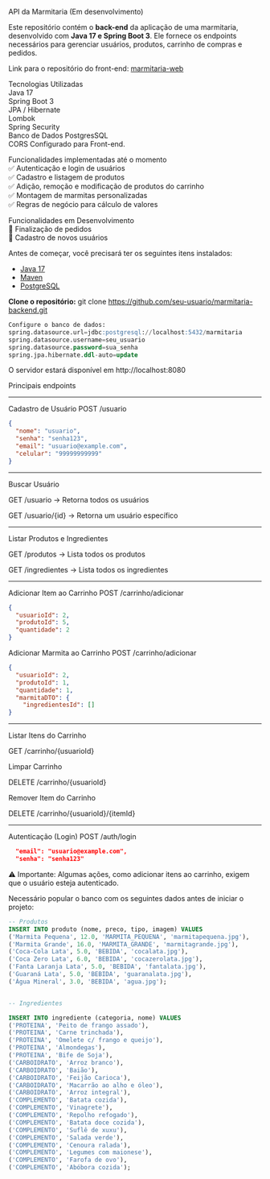 API da Marmitaria (Em desenvolvimento)

Este repositório contém o **back-end** da aplicação de uma marmitaria, desenvolvido com **Java 17 e Spring Boot 3**. Ele fornece os endpoints necessários para gerenciar usuários, produtos, carrinho de compras e pedidos.  

 Link para o repositório do front-end: [marmitaria-web](https://github.com/NicolasMO/marmitaria-web)  

 
Tecnologias Utilizadas  
Java 17  
Spring Boot 3  
JPA / Hibernate  
Lombok  
Spring Security  
Banco de Dados PostgresSQL  
CORS Configurado para Front-end.  

Funcionalidades implementadas até o momento  
✅ Autenticação e login de usuários  
✅ Cadastro e listagem de produtos  
✅ Adição, remoção e modificação de produtos do carrinho  
✅ Montagem de marmitas personalizadas  
✅ Regras de negócio para cálculo de valores  

Funcionalidades em Desenvolvimento  
🔄 Finalização de pedidos  
🔄 Cadastro de novos usuários  

Antes de começar, você precisará ter os seguintes itens instalados:  
- [Java 17](https://www.oracle.com/java/technologies/javase/jdk17-archive-downloads.html)  
- [Maven](https://maven.apache.org/download.cgi)  
- [PostgreSQL](https://www.postgresql.org/download/)  

**Clone o repositório:** 
git clone https://github.com/seu-usuario/marmitaria-backend.git

```sql
Configure o banco de dados:  
spring.datasource.url=jdbc:postgresql://localhost:5432/marmitaria  
spring.datasource.username=seu_usuario  
spring.datasource.password=sua_senha  
spring.jpa.hibernate.ddl-auto=update  
```
O servidor estará disponível em http://localhost:8080

Principais endpoints  
___
Cadastro de Usuário
POST /usuario
```json
{
  "nome": "usuario",
  "senha": "senha123",
  "email": "usuario@example.com",
  "celular": "99999999999"
}
```
---
Buscar Usuário 

GET /usuario → Retorna todos os usuários

GET /usuario/{id} → Retorna um usuário específico

---
Listar Produtos e Ingredientes

GET /produtos → Lista todos os produtos

GET /ingredientes → Lista todos os ingredientes

---

Adicionar Item ao Carrinho
POST /carrinho/adicionar
```json
{
  "usuarioId": 2,
  "produtoId": 5,
  "quantidade": 2
}
  ```

Adicionar Marmita ao Carrinho
POST /carrinho/adicionar

```json
{
  "usuarioId": 2,
  "produtoId": 1,
  "quantidade": 1,
  "marmitaDTO": {
    "ingredientesId": []
} 
```
  ---
Listar Itens do Carrinho

GET /carrinho/{usuarioId}

Limpar Carrinho

DELETE /carrinho/{usuarioId}

Remover Item do Carrinho

DELETE /carrinho/{usuarioId}/{itemId}

---
Autenticação (Login)
POST /auth/login
  ```json
    "email": "usuario@example.com",
    "senha": "senha123"
```
⚠ Importante: Algumas ações, como adicionar itens ao carrinho, exigem que o usuário esteja autenticado.


Necessário popular o banco com os seguintes dados antes de iniciar o projeto:

```sql
-- Produtos
INSERT INTO produto (nome, preco, tipo, imagem) VALUES
('Marmita Pequena', 12.0, 'MARMITA_PEQUENA', 'marmitapequena.jpg'),
('Marmita Grande', 16.0, 'MARMITA_GRANDE', 'marmitagrande.jpg'),
('Coca-Cola Lata', 5.0, 'BEBIDA', 'cocalata.jpg'),
('Coca Zero Lata', 6.0, 'BEBIDA', 'cocazerolata.jpg'),
('Fanta Laranja Lata', 5.0, 'BEBIDA', 'fantalata.jpg'),
('Guaraná Lata', 5.0, 'BEBIDA', 'guaranalata.jpg'),
('Água Mineral', 3.0, 'BEBIDA', 'agua.jpg');


-- Ingredientes

INSERT INTO ingrediente (categoria, nome) VALUES
('PROTEINA', 'Peito de frango assado'),
('PROTEINA', 'Carne trinchada'),
('PROTEINA', 'Omelete c/ frango e queijo'),
('PROTEINA', 'Almondegas'),
('PROTEINA', 'Bife de Soja'),
('CARBOIDRATO', 'Arroz branco'),
('CARBOIDRATO', 'Baião'),
('CARBOIDRATO', 'Feijão Carioca'),
('CARBOIDRATO', 'Macarrão ao alho e óleo'),
('CARBOIDRATO', 'Arroz integral'),
('COMPLEMENTO', 'Batata cozida'),
('COMPLEMENTO', 'Vinagrete'),
('COMPLEMENTO', 'Repolho refogado'),
('COMPLEMENTO', 'Batata doce cozida'),
('COMPLEMENTO', 'Suflê de xuxu'),
('COMPLEMENTO', 'Salada verde'),
('COMPLEMENTO', 'Cenoura ralada'),
('COMPLEMENTO', 'Legumes com maionese'),
('COMPLEMENTO', 'Farofa de ovo'),
('COMPLEMENTO', 'Abóbora cozida');
